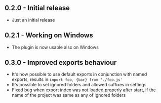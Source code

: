 ## 0.2.0 - Initial release
* Just an initial release

## 0.2.1 - Working on Windows
* The plugin is now usable also on Windows

## 0.3.0 - Improved exports behaviour
* It's now possible to use default exports in conjunction with named exports, results in `import foo, {bar} from './foo.js'`
* It's possible to set ignored folders and allowed suffixes in settings
* Fixed bug when export index was not loaded properly after start, if the name of the project was same as any of ignored folders
